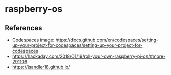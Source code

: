 # raspberry-os

## References

- Codespaces image: https://docs.github.com/en/codespaces/setting-up-your-project-for-codespaces/setting-up-your-project-for-codespaces
- https://hackaday.com/2018/01/19/roll-your-own-raspberry-pi-os/#more-291109
- https://jsandler18.github.io/
